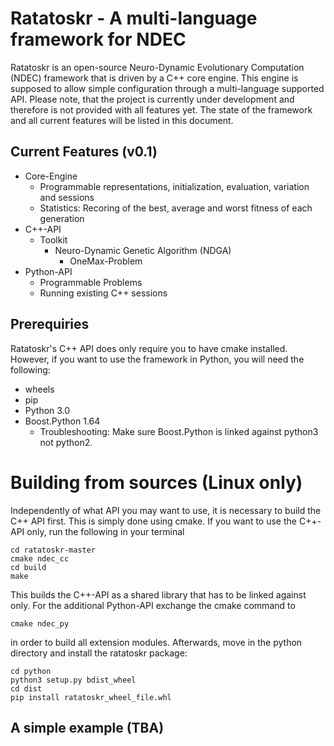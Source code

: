 # Ratatoskr - A multi-language framework for NDEC
Ratatoskr is an open-source Neuro-Dynamic Evolutionary Computation (NDEC) framework that is driven by a C++ core engine. This 
engine is supposed to allow simple configuration through a multi-language supported API. Please note, that the project is 
currently under development and therefore is not provided with all features yet. The state of the framework and all current
features will be listed in this document.

## Current Features (v0.1)
* Core-Engine
   * Programmable representations, initialization, evaluation, variation and sessions
   * Statistics: Recoring of the best, average and worst fitness of each generation
* C++-API
  * Toolkit
    * Neuro-Dynamic Genetic Algorithm (NDGA)
      * OneMax-Problem
* Python-API
  * Programmable Problems
  * Running existing C++ sessions
  
## Prerequiries
Ratatoskr's C++ API does only require you to have cmake installed. However, if you want to use the framework in Python, you will 
need the following:
* wheels
* pip
* Python 3.0 
* Boost.Python 1.64
  * Troubleshooting: Make sure Boost.Python is linked against python3 not python2. 
  
# Building from sources (Linux only)
Independently of what API you may want to use, it is necessary to build the C++ API first. This is simply done using cmake. 
If you want to use the C++-API only, run the following in your terminal
```{r, engine='bash', count_lines}
cd ratatoskr-master
cmake ndec_cc
cd build
make
```
This builds the C++-API as a shared library that has to be linked against only. For the additional Python-API exchange the cmake command to
```{r, engine='bash', count_lines}
cmake ndec_py
```
in order to build all extension modules. Afterwards, move in the python directory and install the ratatoskr package:
```{r, engine='bash', count_lines}
cd python
python3 setup.py bdist_wheel
cd dist
pip install ratatoskr_wheel_file.whl
```
## A simple example (TBA) 
